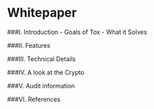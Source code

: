 Whitepaper
==========

###I. Introduction
      - Goals of Tox
      - What it Solves

###II. Features                     

###III. Technical Details

###IV. A look at the Crypto

###V. Audit information

###VI. References
